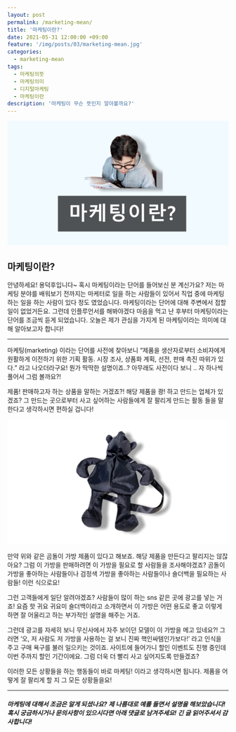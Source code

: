 ```yaml
---
layout: post
permalink: /marketing-mean/
title: '마케팅이란?'
date: 2021-05-31 12:00:00 +09:00
feature: '/img/posts/03/marketing-mean.jpg'
categories:
  - marketing-mean
tags:
  - 마케팅의뜻
  - 마케팅의미
  - 디지털마케팅
  - 마케팅이란
description: '마케팅이 무슨 뜻인지 알아볼까요?'
---
```


![마케팅이란](/img/posts/03/marketing-mean.jpg)

## 마케팅이란?



안녕하세요! 용덕후입니다~ 혹시 마케팅이라는 단어를 들어보신 분 계신가요? 저는 마케팅 분야를 배워보기 전까지는 마케터로 일을 하는 사람들이 있어서 직업 중에 마케팅 하는 일을 하는 사람이 있다 정도 였었습니다. 마케팅이라는 단어에 대해 주변에서 접할 일이 없었거든요.
그런데 인플루언서를 해봐야겠다 마음을 먹고 난 후부터 마케팅이라는 단어를 조금씩 듣게 되었습니다. 오늘은 제가 관심을 가지게 된 마케팅이라는 의미에 대해 알아보고자 합니다!

---------------------------------------

마케팅(marketing) 이라는 단어를 사전에 찾아보니 “제품을 생산자로부터 소비자에게 원활하게 이전하기 위한 기획 활동. 시장 조사, 상품화 계획, 선전, 판매 촉진 따위가 있다.” 라고 나오더라구요! 뭔가 딱딱한 설명이죠..? 아무래도 사전이다 보니 .. 자 하나씩 풀어서 그럼 볼까요?!  

제품! 판매하고자 하는 상품을 말하는 거겠죠?! 해당 제품을 쾅! 하고 만드는 업체가 있겠죠? 그 만드는 곳으로부터 사고 싶어하는 사람들에게 잘 팔리게 만드는 활동 들을 말한다고 생각하시면 편하실 겁니다!

![제품예제](/img/posts/03/product.jpg)

만약 위와 같은 곰돌이 가방 제품이 있다고 해보죠. 해당 제품을 만든다고 팔리지는 않잖아요? 그럼 이 가방을 판매하려면 이 가방을 필요로 할 사람들을 조사해야겠죠? 곰돌이 가방을 좋아하는 사람들이나 검정색 가방을 좋아하는 사람들이나 숄더백을 필요하는 사람들! 이런 식으로요!

그런 고객들에게 일단 알려야겠죠? 사람들이 많이 하는 sns 같은 곳에 광고를 넣는 거죠! 요즘 핫 귀요 귀요미 숄더백이라고 소개하면서 이 가방은 어떤 용도로 좋고 이렇게 하면 잘 어울리고 하는 부가적인 설명을 해주는 거죠.

그런데 광고를 자세히 보니 무신사에서 자주 보이던 모델이 이 가방을 메고 있네요?! 그러면 ‘오, 저 사람도 저 가방을 사용하는 걸 보니 진짜 핵인싸템인가보다!’ 라고 인식을 주고 구매 욕구를 불러 일으키는 것이죠. 사이트에 들어가니 할인 이벤트도 진행 중인데 이번 주까지 할인 기간이에요. 그럼 더욱 더 빨리 사고 싶어지도록 만들겠죠?

이러한 모든 상황들을 하는 행동들이 바로 마케팅! 이라고 생각하시면 됩니다. 제품을 어떻게 잘 팔리게 할 지 그 모든 상황들을요!

---------------------------------------

##### 마케팅에 대해서 조금은 알게 되셨나요? 제 나름대로 예를 들면서 설명을 해보았습니다! 혹시 궁금하시거나 문의사항이 있으시다면 아래 댓글로 남겨주세요! 긴 글 읽어주셔서 감사합니다!
